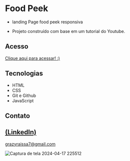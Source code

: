 # Food Peek

 - landing Page food peek responsiva

 - Projeto construído com base em um tutorial do Youtube.

## Acesso
 [Clique aqui para acessar! :)](https://erro404.vercel.app/)

## Tecnologias

- HTML
- CSS
- Git e Github
- JavaScript

## Contato
[(LinkedIn)](https://www.linkedin.com/in/grazielly-raissa-pereira-b511342b6?utm_source=share&utm_campaign=share_via&utm_content=profile&utm_medium=android_app)
-----
grazyraissa7@gmail.com

![Captura de tela 2024-04-17 225512](https://github.com/GraziellyRaissa1/Food-Peek-responsive/assets/147439694/66004739-a97b-4a0f-bce7-1f80e82d0c7a)
